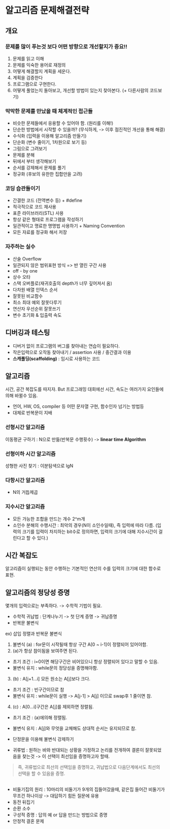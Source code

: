 # 알고리즘 문제해결전략
## 개요 
### 문제를 많이 푸는것 보다 어떤 방향으로 개선할지가 중요!!

1. 문제를 읽고 이해
2. 문제를 익숙한 용어로 재정의
3. 어떻게 해결할지 계획을 세운다.
4. 계획을 검증한다
5. 프로그램으로 구현한다.
6. 어떻게 풀었는지 돌아보고, 개선할 방법이 있는지 찾아본다. (+ 다른사람의 코드보기)

### 막막한 문제를 만났을 때 체계적인 접근들
- 비슷한 문제들에서 응용할 수 있어야 함. (원리를 이해!)
- 단순한 방법에서 시작할 수 있을까? (무식하게, -> 이후 점진적인 개선을 통해 해결) 
- 수식화 (입력을 이용해 알고리즘 만들기)
- 단순화 (변수 줄이기, 1차원으로 보기 등)
- 그림으로 그려보기
- 문제를 분해
- 뒤에서 부터 생각해보기
- 순서를 강제해서 문제를 풀기
- 정규화 (후보의 유한한 집합만을 고려)

### 코딩 습관들이기
- 간결한 코드 (전역변수 등) + #define
- 적극적으로 코드 재사용
- 표준 라이브러리(STL) 사용
- 항상 같은 형태로 프로그램을 작성하기
- 일관적이고 명료한 명명법 사용하기 + Naming Convention
- 모든 자료를 정규화 해서 저장


### 자주하는 실수
- 산술 Overflow
- 일관되지 않은 범위표현 방식 => 반 열린 구간 사용
- off - by one
- 상수 오타
- 스택 오버플로(재귀호출의 depth가 너무 깊어져서 옴)
- 다차원 배열 인덱스 순서
- 잘못된 비교함수
- 최소 최대 예외 잘못다루기
- 연산자 우선순위 잘못쓰기
- 변수 초기화 & 입출력 속도

## 디버깅과 테스팅
- 디버거 없이 프로그램의 버그를 찾아내는 연습이 필요하다. 
- 작은입력으로 오작동 찾아내기 / assertion 사용 / 중간결과 이용
- __스캐폴딩(scaffolding)__ : 임시로 사용하는 코드


## 알고리즘 
시간, 공간 복잡도를 따지자. But 프로그래밍 대회에선 시간, 속도는 여러가지 요인들에 의해 바뀔수 있음.  

- 언어, HW, OS, compiler 등 어떤 문자열 구현, 함수인자 넘기는 방법등
- 대체로 반복문이 지배

### 선형시간 알고리즘
이동평균 구하기 : N으로 만듦(반복문 수행횟수) -> __linear time Algorithm__ 

### 선형이하 시간 알고리즘
성형한 사진 찾기 : 이분탐색으로 lgN 

### 다항시간 알고리즘
- N의 거듭제곱

### 지수시간 알고리즘
- 모든 가능한 조합을 만드는 개수 2^m개
- 소인수 분해의 수행시간 : 최악의 경우(N이 소인수일때), 즉 입력에 따라 다름. (입력의 크기를 입력이 차지하는 bit수로 정의하면, 입력의 크기에 대해 지수시간이 걸린다고 할 수 있다.)

## 시간 복잡도
알고리즘이 실행되는 동안 수행하는 기본적인 연산의 수를 입력의 크기에 대한 함수로 표현.

## 알고리즘의 정당성 증명
몇개의 입력으로는 부족하다. -> 수학적 기법이 필요.  

- 수학적 귀납법 : 단계나누기 -> 첫 단계 증명 -> 귀납증명
- 반복문 불변식  

ex) 삽입 정렬과 반복문 불변식  
1. 불변식 (a) : for문이 시작될때 항상 구간 A[0 ~ i-1]이 정렬되어 있어야함.
2. (a)가 항상 참이됨을 보여주면 된다.  
- 초기 조건 : i=0이면 해당구간은 비어있으니 항상 정렬되어 있다고 말할 수 있음.
- 불변식 유지 : while문의 정당성을 증명해야함.
3. (b) : A[j+1...i] 모든 원소는 A[j]보다 크다. 
- 초기 조건 : 빈구간이므로 참
- 불변식 유지 : while문이 실행 -> A[j-1] > A[j] 이므로 swap후 1 줄이면 참.
4. (c) : A[0...i]구간은 A[j]를 제외하면 정렬됨.
- 초기 조건 : (a)에의해 정렬됨.
- 불변식 유지 : A[j]와 무엇을 교체해도 상대적 순서는 유지되므로 참. 

- 단정문을 이용해 불변식 강제하기
- 귀류법 : 원하는 바와 반대되는 상황을 가정하고 논리를 전개하여 결론이 잘못되었음을 찾는것 -> 이 선택이 최선임을 증명하고자 할때.  

> 즉, 귀류법으로 최선의 선택임을 증명하고, 귀납법으로 다음단계에서도 최선의 선택을 할 수 있음을 증명.

##
- 비둘기집의 원리 : 10마리의 비둘기가 9개의 집들어갔을때, 같은집 들어간 비둘기가 무조건 하나이상 -> 대답하기 힘든 질문에 유용
- 동전 뒤집기
- 순환 소수
- 구성적 증명 : 답의 예 or 답을 만드는 방법으로 증명
- 안정적 결혼 문제

